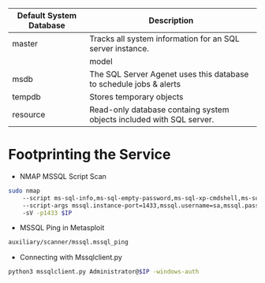 | Default System Database | Description |
| --------------------------- | ------------- |
| master | Tracks all system information for an SQL server instance. |
			| model | template database that acts as a structure for every new database created. Any setting changed in the model database will be reflected in any new database created after changes to the model databases. |
| msdb | The SQL Server Agenet uses this database to schedule jobs & alerts | 
| tempdb | Stores temporary objects |
| resource | Read-only database containg system objects included with SQL server. |

# Footprinting the Service
- NMAP MSSQL Script Scan
```bash 
sudo nmap 
	--script ms-sql-info,ms-sql-empty-password,ms-sql-xp-cmdshell,ms-sql-config,ms-sql-ntlm-info,ms-sql-tables,ms-sql-hasdbaccess,ms-sql-dac,ms-sql-dump-hashes 
	--script-args mssql.instance-port=1433,mssql.username=sa,mssql.password=,mssql.instance-name=MSSQLSERVER 
	-sV -p1433 $IP
```

- MSSQL Ping in Metasploit
```bash
auxiliary/scanner/mssql.mssql_ping
```

- Connecting with Mssqlclient.py
```bash
python3 mssqlclient.py Administrator@$IP -windows-auth
```

